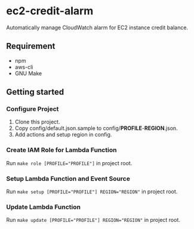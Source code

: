 # ec2-credit-alarm

Automatically manage CloudWatch alarm for EC2 instance credit balance.

## Requirement
- npm
- aws-cli
- GNU Make

## Getting started

### Configure Project
1. Clone this project.
2. Copy config/default.json.sample to config/**PROFILE**-**REGION**.json.
3. Add actions and setup region in config.

### Create IAM Role for Lambda Function
Run `make role [PROFILE="PROFILE"]` in project root.

### Setup Lambda Function and Event Source
Run `make setup [PROFILE="PROFILE"] REGION="REGION"` in project root.

### Update Lambda Function
Run `make update [PROFILE="PROFILE"] REGION="REGION"` in project root.
